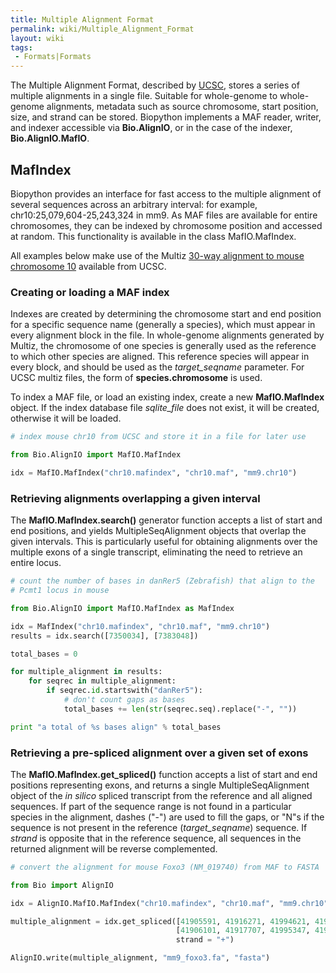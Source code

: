 ```yaml
---
title: Multiple Alignment Format
permalink: wiki/Multiple_Alignment_Format
layout: wiki
tags:
 - Formats|Formats
---
```


The Multiple Alignment Format, described by
[UCSC](https://cgwb.nci.nih.gov/goldenPath/help/maf.html#format5),
stores a series of multiple alignments in a single file. Suitable for
whole-genome to whole-genome alignments, metadata such as source
chromosome, start position, size, and strand can be stored. Biopython
implements a MAF reader, writer, and indexer accessible via
**Bio.AlignIO**, or in the case of the indexer, **Bio.AlignIO.MafIO**.

MafIndex
--------

Biopython provides an interface for fast access to the multiple
alignment of several sequences across an arbitrary interval: for
example, chr10:25,079,604-25,243,324 in mm9. As MAF files are available
for entire chromosomes, they can be indexed by chromosome position and
accessed at random. This functionality is available in the class
MafIO.MafIndex.

All examples below make use of the Multiz [30-way alignment to mouse
chromosome
10](http://hgdownload.cse.ucsc.edu/goldenPath/currentGenomes/Mus_musculus/multiz30way/maf/chr10.maf.gz)
available from UCSC.

### Creating or loading a MAF index

Indexes are created by determining the chromosome start and end position
for a specific sequence name (generally a species), which must appear in
every alignment block in the file. In whole-genome alignments generated
by Multiz, the chromosome of one species is generally used as the
reference to which other species are aligned. This reference species
will appear in every block, and should be used as the *target\_seqname*
parameter. For UCSC multiz files, the form of **species.chromosome** is
used.

To index a MAF file, or load an existing index, create a new
**MafIO.MafIndex** object. If the index database file *sqlite\_file*
does not exist, it will be created, otherwise it will be loaded.

``` python
# index mouse chr10 from UCSC and store it in a file for later use

from Bio.AlignIO import MafIO.MafIndex

idx = MafIO.MafIndex("chr10.mafindex", "chr10.maf", "mm9.chr10")
```

### Retrieving alignments overlapping a given interval

The **MafIO.MafIndex.search()** generator function accepts a list of
start and end positions, and yields MultipleSeqAlignment objects that
overlap the given intervals. This is particularly useful for obtaining
alignments over the multiple exons of a single transcript, eliminating
the need to retrieve an entire locus.

``` python
# count the number of bases in danRer5 (Zebrafish) that align to the
# Pcmt1 locus in mouse

from Bio.AlignIO import MafIO.MafIndex as MafIndex

idx = MafIndex("chr10.mafindex", "chr10.maf", "mm9.chr10")
results = idx.search([7350034], [7383048])

total_bases = 0

for multiple_alignment in results:
    for seqrec in multiple_alignment:
        if seqrec.id.startswith("danRer5"):
            # don't count gaps as bases
            total_bases += len(str(seqrec.seq).replace("-", ""))

print "a total of %s bases align" % total_bases
```

### Retrieving a pre-spliced alignment over a given set of exons

The **MafIO.MafIndex.get\_spliced()** function accepts a list of start
and end positions representing exons, and returns a single
MultipleSeqAlignment object of the *in silico* spliced transcript from
the reference and all aligned sequences. If part of the sequence range
is not found in a particular species in the alignment, dashes ("-") are
used to fill the gaps, or "N"s if the sequence is not present in the
reference (*target\_seqname*) sequence. If *strand* is opposite that in
the reference sequence, all sequences in the returned alignment will be
reverse complemented.

``` python
# convert the alignment for mouse Foxo3 (NM_019740) from MAF to FASTA

from Bio import AlignIO

idx = AlignIO.MafIO.MafIndex("chr10.mafindex", "chr10.maf", "mm9.chr10")

multiple_alignment = idx.get_spliced([41905591, 41916271, 41994621, 41996331],
                                     [41906101, 41917707, 41995347, 41996548],
                                     strand = "+")

AlignIO.write(multiple_alignment, "mm9_foxo3.fa", "fasta")
```
